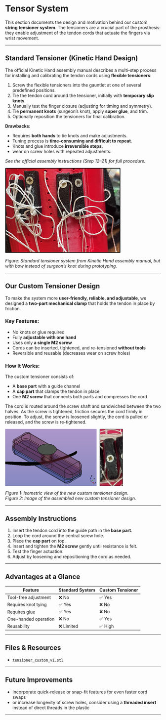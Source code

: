 # Tensor System

This section documents the design and motivation behind our custom **string tensioner system**. The tensioners are a crucial part of the prosthesis: they enable adjustment of the tendon cords that actuate the fingers via wrist movement.

---

## Standard Tensioner (Kinetic Hand Design)

The official Kinetic Hand assembly manual describes a multi-step process for installing and calibrating the tendon cords using **flexible tensioners**:

1. Screw the flexible tensioners into the gauntlet at one of several predefined positions.
2. Tie the tendon cord around the tensioner, initially with **temporary slip knots**.
3. Manually test the finger closure (adjusting for timing and symmetry).
4. Tie **permanent knots** (surgeon’s knot), apply **super glue**, and trim.
5. Optionally reposition the tensioners for final calibration.

**Drawbacks:**
- Requires **both hands** to tie knots and make adjustments.
- Tuning process is **time-consuming and difficult to repeat**.
- Knots and glue introduce **irreversible steps**.
- wear on screw holes with repeated adjustments.

*See the official assembly instructions (Step 12–21) for full procedure.*

![Standard Tensioner](./images/older_style_tensioner.png)

*Figure: Standard tensioner system from Kinetic Hand assembly manual, but with bow instead of surgeon’s knot during prototyping.*

---

## Our Custom Tensioner Design

To make the system more **user-friendly, reliable, and adjustable**, we designed a **two-part mechanical clamp** that holds the tendon in place by friction.

### Key Features:
- No knots or glue required
- Fully **adjustable with one hand**
- Uses only **a single M2 screw**
- Cords can be inserted, tightened, and re-tensioned **without tools**
- Reversible and reusable (decreases wear on screw holes)

### How It Works:

The custom tensioner consists of:
- A **base part** with a guide channel
- A **cap part** that clamps the tendon in place
- One **M2 screw** that connects both parts and compresses the cord

The cord is routed around the screw shaft and sandwiched between the two halves. As the screw is tightened, friction secures the cord firmly in position. To adjust, the screw is loosened slightly, the cord is pulled or released, and the screw is re-tightened.

<div style="display: flex;">
  <img src="./images/new_tensioner_isometric_view.png" alt="New Tensioner CAD" style="margin-right: 10px;">
  <img src="./images/new_tensioner_photo.png" alt="New Tensioner Assembly" height="185">
</div>

*Figure 1: Isometric view of the new custom tensioner design.*\
*Figure 2: Image of the assembled new custom tensioner design.*

---

## Assembly Instructions

1. Insert the tendon cord into the guide path in the **base part**.
2. Loop the cord around the central screw hole.
3. Place the **cap part** on top.
4. Insert and tighten the **M2 screw** gently until resistance is felt.
5. Test the finger actuation.
6. Adjust by loosening and repositioning the cord as needed.

---

## Advantages at a Glance

| Feature                   | Standard System        | Custom Tensioner       |
|---------------------------|------------------------|-------------------------|
| Tool-free adjustment      | ❌ No                  | ✅ Yes                  |
| Requires knot tying       | ✅ Yes                 | ❌ No                   |
| Requires glue             | ✅ Yes                 | ❌ No                   |
| One-handed operation      | ❌ No                  | ✅ Yes                  |
| Reusability               | ❌ Limited             | ✅ High                 |

---

## Files & Resources

- [`tensioner_custom_v1.stl`](../v4_final_version/stl/Tensor_new.stl)

---

## Future Improvements

- Incorporate quick-release or snap-fit features for even faster cord swaps
- or increase longevity of screw holes, consider using a **threaded insert** instead of direct threads in the plastic

---

